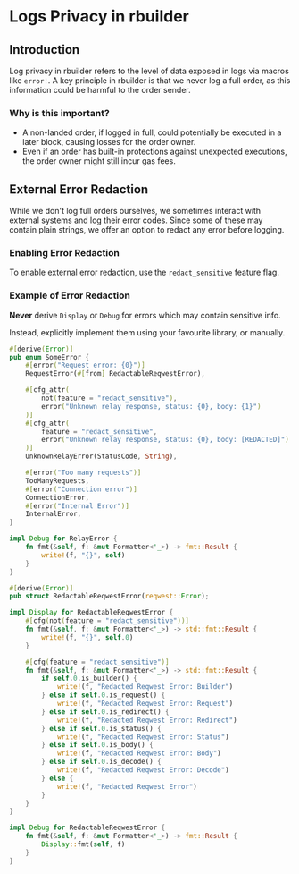 # Logs Privacy in rbuilder

## Introduction

Log privacy in rbuilder refers to the level of data exposed in logs via macros like `error!`. A key principle in rbuilder is that we never log a full order, as this information could be harmful to the order sender.

### Why is this important?

- A non-landed order, if logged in full, could potentially be executed in a later block, causing losses for the order owner.
- Even if an order has built-in protections against unexpected executions, the order owner might still incur gas fees.

## External Error Redaction

While we don't log full orders ourselves, we sometimes interact with external systems and log their error codes. Since some of these may contain plain strings, we offer an option to redact any error before logging.

### Enabling Error Redaction

To enable external error redaction, use the `redact_sensitive` feature flag.

### Example of Error Redaction

**Never** derive `Display` or `Debug` for errors which may contain sensitive info.

Instead, explicitly implement them using your favourite library, or manually.

```rust
#[derive(Error)]
pub enum SomeError {
    #[error("Request error: {0}")]
    RequestError(#[from] RedactableReqwestError),

    #[cfg_attr(
        not(feature = "redact_sensitive"),
        error("Unknown relay response, status: {0}, body: {1}")
    )]
    #[cfg_attr(
        feature = "redact_sensitive",
        error("Unknown relay response, status: {0}, body: [REDACTED]")
    )]
    UnknownRelayError(StatusCode, String),

    #[error("Too many requests")]
    TooManyRequests,
    #[error("Connection error")]
    ConnectionError,
    #[error("Internal Error")]
    InternalError,
}

impl Debug for RelayError {
    fn fmt(&self, f: &mut Formatter<'_>) -> fmt::Result {
        write!(f, "{}", self)
    }
}

#[derive(Error)]
pub struct RedactableReqwestError(reqwest::Error);

impl Display for RedactableReqwestError {
    #[cfg(not(feature = "redact_sensitive"))]
    fn fmt(&self, f: &mut Formatter<'_>) -> std::fmt::Result {
        write!(f, "{}", self.0)
    }

    #[cfg(feature = "redact_sensitive")]
    fn fmt(&self, f: &mut Formatter<'_>) -> std::fmt::Result {
        if self.0.is_builder() {
            write!(f, "Redacted Reqwest Error: Builder")
        } else if self.0.is_request() {
            write!(f, "Redacted Reqwest Error: Request")
        } else if self.0.is_redirect() {
            write!(f, "Redacted Reqwest Error: Redirect")
        } else if self.0.is_status() {
            write!(f, "Redacted Reqwest Error: Status")
        } else if self.0.is_body() {
            write!(f, "Redacted Reqwest Error: Body")
        } else if self.0.is_decode() {
            write!(f, "Redacted Reqwest Error: Decode")
        } else {
            write!(f, "Redacted Reqwest Error")
        }
    }
}

impl Debug for RedactableReqwestError {
    fn fmt(&self, f: &mut Formatter<'_>) -> fmt::Result {
        Display::fmt(self, f)
    }
}
```
